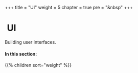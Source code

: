 +++
title = "UI"
weight = 5
chapter = true
pre = "<i class='far fa-window-maximize fa-fw'></i>&nbsp"
+++

# <i class='far fa-window-maximize'></i>&nbsp;UI

Building user interfaces.

#### In this section:

{{% children  sort="weight" %}}